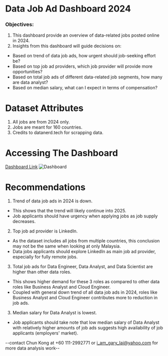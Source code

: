 # Data Job Ad Dashboard 2024
### Objectives:
1) This dashboard provide an overview of data-related jobs posted online in 2024.
2) Insights from this dashboard will guide decisions on:
-   Based on trend of data job ads, how urgent should job-seeking effort be?
-   Based on top job ad providers, which job provider will provide more opportunities?
-   Based on total job ads of different data-related job segments, how many are data analyst?
-   Based on median salary, what can I expect in terms of compensation?

# Dataset Attributes
1)	All jobs are from 2024 only.
2)	Jobs are meant for 160 countries.
3)  Credits to datanerd.tech for scrapping data.

# Accessing The Dashboard
[Dashboard Link](https://app.powerbi.com/view?r=eyJrIjoiYWU5OTBjOTYtNTQxZC00YmRiLWFkMDctODhkMzM3NTBhNTgzIiwidCI6IjkyN2YxMzk0LTI4NmQtNDdhNi05NDljLTQ4MGYxMDYwZGI5OSIsImMiOjEwfQ%3D%3D&pageName=8f4a0822d2c4e7ddd0c3)
![Dashboard](/Data%20Job%20Ad%20Dashboard.pbix)

# Recommendations
1)  Trend of data job ads in 2024 is down.
-   This shows that the trend will likely continue into 2025.
-   Job applicants should have urgency when applying jobs as job supply decreases.

2)  Top job ad provider is LinkedIn.
-   As the dataset includes all jobs from multiple countries, this conclusion may not be the same when looking at only Malaysia.
-   Data jobs applicants should explore LinkedIn as main job ad provider, especially for fully remote jobs.

3)  Total job ads for Data Engineer, Data Analyst, and Data Scientist are higher than other data roles.
-   This shows higher demand for these 3 roles as compared to other data roles like Business Analyst and Cloud Engineer.
-   Coupled with general down trend of all data job ads in 2024, roles like Business Analyst and Cloud Engineer contributes more to reduction in job ads.

3)  Median salary for Data Analyst is lowest.
-   Job applicants should take note that low median salary of Data Analyst with relatively higher amounts of job ads suggests high availability of job applicants (employers' market).

--contact Chun Kong at +60 111-2992771 or i_am_gary_lai@yahoo.com for more data analysis work--